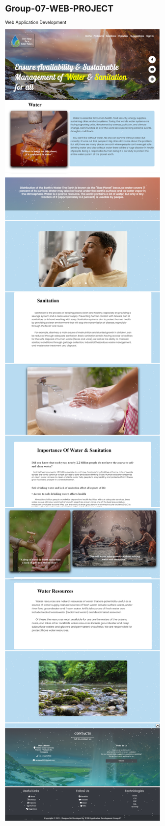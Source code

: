 # Group-07-WEB-PROJECT
Web Application Development 

<p align="center">
  
<img src="Screen Shots/1.png" width="fix" height="fix">
<img src="Screen Shots/2.png" width="fix" height="fix">
<img src="Screen Shots/3.png" width="fix" height="fix">
<img src="Screen Shots/4.png" width="fix" height="fix">
<img src="Screen Shots/5.png" width="fix" height="fix">
<img src="Screen Shots/6.png" width="fix" height="fix">
<img src="Screen Shots/7.png" width="fix" height="fix">
<img src="Screen Shots/8.png" width="fix" height="fix">
<img src="Screen Shots/9.png" width="fix" height="fix">
<img src="Screen Shots/10.png" width="fix" height="fix">
<img src="Screen Shots/11.png" width="fix" height="fix">
<img src="Screen Shots/13.png" width="fix" height="fix">


</p>

